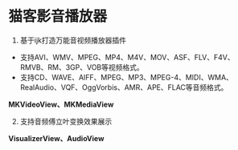# 猫客影音播放器

1. 基于ijk打造万能音视频播放器插件
- 支持AVI、WMV、MPEG、MP4、M4V、MOV、ASF、FLV、F4V、RMVB、RM、3GP、VOB等视频格式。
- 支持CD、WAVE、AIFF、MPEG、MP3、MPEG-4、MIDI、WMA、RealAudio、VQF、OggVorbis、AMR、APE、FLAC等音频格式。

**MKVideoView、MKMediaView**

2. 支持音频傅立叶变换效果展示

**VisualizerView、AudioView**
